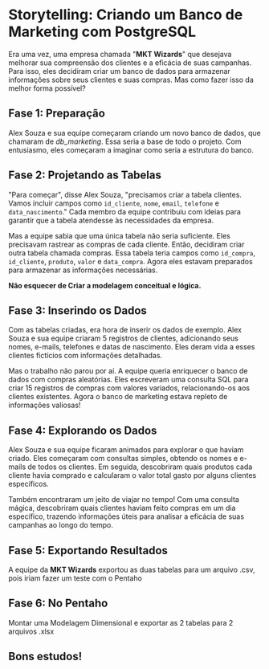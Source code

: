 # Storytelling: Criando um Banco de Marketing com PostgreSQL

Era uma vez, uma empresa chamada "**MKT Wizards**" que desejava melhorar sua compreensão dos clientes e a eficácia de suas campanhas. Para isso, eles decidiram criar um banco de dados para armazenar informações sobre seus clientes e suas compras. Mas como fazer isso da melhor forma possível?

## Fase 1: Preparação
Alex Souza e sua equipe começaram criando um novo banco de dados, que chamaram de *db_marketing*. Essa seria a base de todo o projeto. Com entusiasmo, eles começaram a imaginar como seria a estrutura do banco.

## Fase 2: Projetando as Tabelas
"Para começar", disse Alex Souza, "precisamos criar a tabela clientes. Vamos incluir campos como `id_cliente`, `nome`, `email`, `telefone` e `data_nascimento`." Cada membro da equipe contribuiu com ideias para garantir que a tabela atendesse às necessidades da empresa.

Mas a equipe sabia que uma única tabela não seria suficiente. Eles precisavam rastrear as compras de cada cliente. Então, decidiram criar outra tabela chamada compras. Essa tabela teria campos como `id_compra`, `id_cliente`, `produto`, `valor` e `data_compra`. Agora eles estavam preparados para armazenar as informações necessárias.

**Não esquecer de Criar a modelagem conceitual e lógica.**

## Fase 3: Inserindo os Dados
Com as tabelas criadas, era hora de inserir os dados de exemplo. Alex Souza e sua equipe criaram 5 registros de clientes, adicionando seus nomes, e-mails, telefones e datas de nascimento. Eles deram vida a esses clientes fictícios com informações detalhadas.

Mas o trabalho não parou por aí. A equipe queria enriquecer o banco de dados com compras aleatórias. Eles escreveram uma consulta SQL para criar 15 registros de compras com valores variados, relacionando-os aos clientes existentes. Agora o banco de marketing estava repleto de informações valiosas!

## Fase 4: Explorando os Dados
Alex Souza e sua equipe ficaram animados para explorar o que haviam criado. Eles começaram com consultas simples, obtendo os nomes e e-mails de todos os clientes. Em seguida, descobriram quais produtos cada cliente havia comprado e calcularam o valor total gasto por alguns clientes específicos.

Também encontraram um jeito de viajar no tempo! Com uma consulta mágica, descobriram quais clientes haviam feito compras em um dia específico, trazendo informações úteis para analisar a eficácia de suas campanhas ao longo do tempo.

## Fase 5: Exportando Resultados
A equipe da **MKT Wizards** exportou as duas tabelas para um arquivo .csv, pois iriam fazer um teste com o Pentaho

## Fase 6: No Pentaho
Montar uma Modelagem Dimensional e exportar as 2 tabelas para 2 arquivos .xlsx

## Bons estudos!